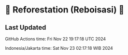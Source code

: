 
# 🌳 Reforestation (Reboisasi) 🌲

## Last Updated

GitHub Actions time: Fri Nov 22 19:17:18 UTC 2024

Indonesia/Jakarta time: Sat Nov 23 02:17:18 WIB 2024

